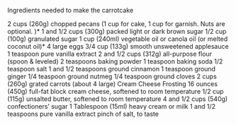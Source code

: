 Ingredients needed to make the carrotcake

2 cups (260g) chopped pecans (1 cup for cake, 1 cup for garnish. Nuts are optional. )*
1 and 1/2 cups (300g) packed light or dark brown sugar
1/2 cup (100g) granulated sugar
1 cup (240ml) vegetable oil or canola oil (or melted coconut oil)*
4 large eggs
3/4 cup (133g) smooth unsweetened applesauce
1 teaspoon pure vanilla extract
2 and 1/2 cups (312g) all-purpose flour (spoon & leveled)
2 teaspoons baking powder
1 teaspoon baking soda
1/2 teaspoon salt
1 and 1/2 teaspoons ground cinnamon
1 teaspoon ground ginger
1/4 teaspoon ground nutmeg
1/4 teaspoon ground cloves
2 cups (260g) grated carrots (about 4 large)
Cream Cheese Frosting
16 ounces (450g) full-fat block cream cheese, softened to room temperature
1/2 cup (115g) unsalted butter, softened to room temperature
4 and 1/2 cups (540g) confectioners’ sugar
1 Tablespoon (15ml) heavy cream or milk
1 and 1/2 teaspoons pure vanilla extract
pinch of salt, to taste

